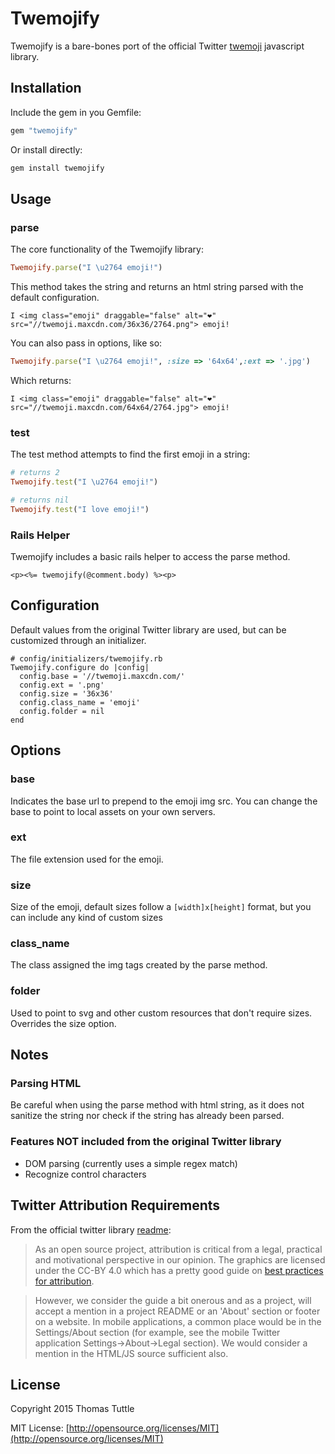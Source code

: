Twemojify
=========

Twemojify is a bare-bones port of the official Twitter [twemoji](https://github.com/twitter/twemoji) javascript library.

Installation
------------

Include the gem in you Gemfile:

```ruby
gem "twemojify"
```

Or install directly:

```bash
gem install twemojify
```

Usage
-----

### parse

The core functionality of the Twemojify library:

```ruby
Twemojify.parse("I \u2764 emoji!")
```

This method takes the string and returns an html string parsed with the default configuration.

```
I <img class="emoji" draggable="false" alt="❤" src="//twemoji.maxcdn.com/36x36/2764.png"> emoji!
```

You can also pass in options, like so:

```ruby
Twemojify.parse("I \u2764 emoji!", :size => '64x64',:ext => '.jpg')
```

Which returns:

```
I <img class="emoji" draggable="false" alt="❤" src="//twemoji.maxcdn.com/64x64/2764.jpg"> emoji!
```

### test

The test method attempts to find the first emoji in a string:

```ruby
# returns 2
Twemojify.test("I \u2764 emoji!")

# returns nil
Twemojify.test("I love emoji!")
```

### Rails Helper

Twemojify includes a basic rails helper to access the parse method.

```
<p><%= twemojify(@comment.body) %><p>
```

Configuration
-------------

Default values from the original Twitter library are used, but can be customized through an initializer.

```
# config/initializers/twemojify.rb
Twemojify.configure do |config|
  config.base = '//twemoji.maxcdn.com/'
  config.ext = '.png'
  config.size = '36x36'
  config.class_name = 'emoji'
  config.folder = nil
end
```

Options
-------

### base

Indicates the base url to prepend to the emoji img src. You can change the base to point to local assets on your own servers.

### ext

The file extension used for the emoji.

### size

Size of the emoji, default sizes follow a ```[width]x[height]``` format, but you can include any kind of custom sizes

### class_name

The class assigned the img tags created by the parse method.

### folder

Used to point to svg and other custom resources that don't require sizes. Overrides the size option.

Notes
-----

### Parsing HTML

Be careful when using the parse method with html string, as it does not sanitize the string nor
check if the string has already been parsed.

### Features NOT included from the original Twitter library

- DOM parsing (currently uses a simple regex match)
- Recognize control characters

Twitter Attribution Requirements
--------------------------------

From the official twitter library [readme](https://github.com/twitter/twemoji/blob/gh-pages/README.md):

> As an open source project, attribution is critical from a legal, practical and motivational perspective in our opinion. The graphics are licensed under the CC-BY 4.0 which has a pretty good guide on [best practices for attribution](https://wiki.creativecommons.org/Best_practices_for_attribution). 

> However, we consider the guide a bit onerous and as a project, will accept a mention in a project README or an 'About' section or footer on a website. In mobile applications, a common place would be in the Settings/About section (for example, see the mobile Twitter application Settings->About->Legal section). We would consider a mention in the HTML/JS source sufficient also.

License
-------

Copyright 2015 Thomas Tuttle

MIT License: [http://opensource.org/licenses/MIT](http://opensource.org/licenses/MIT)




